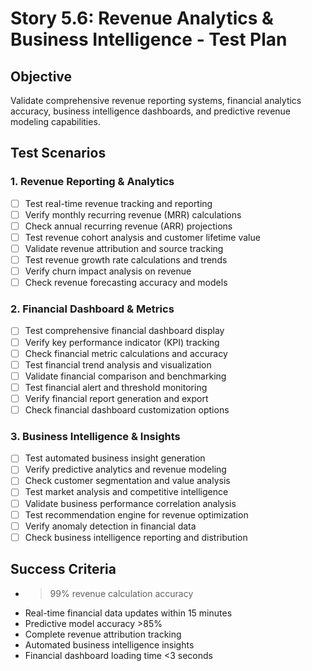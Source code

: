 # Story 5.6: Revenue Analytics & Business Intelligence - Test Plan

## Objective
Validate comprehensive revenue reporting systems, financial analytics accuracy, business intelligence dashboards, and predictive revenue modeling capabilities.

## Test Scenarios

### 1. Revenue Reporting & Analytics
- [ ] Test real-time revenue tracking and reporting
- [ ] Verify monthly recurring revenue (MRR) calculations
- [ ] Check annual recurring revenue (ARR) projections
- [ ] Test revenue cohort analysis and customer lifetime value
- [ ] Validate revenue attribution and source tracking
- [ ] Test revenue growth rate calculations and trends
- [ ] Verify churn impact analysis on revenue
- [ ] Check revenue forecasting accuracy and models

### 2. Financial Dashboard & Metrics
- [ ] Test comprehensive financial dashboard display
- [ ] Verify key performance indicator (KPI) tracking
- [ ] Check financial metric calculations and accuracy
- [ ] Test financial trend analysis and visualization
- [ ] Validate financial comparison and benchmarking
- [ ] Test financial alert and threshold monitoring
- [ ] Verify financial report generation and export
- [ ] Check financial dashboard customization options

### 3. Business Intelligence & Insights
- [ ] Test automated business insight generation
- [ ] Verify predictive analytics and revenue modeling
- [ ] Check customer segmentation and value analysis
- [ ] Test market analysis and competitive intelligence
- [ ] Validate business performance correlation analysis
- [ ] Test recommendation engine for revenue optimization
- [ ] Verify anomaly detection in financial data
- [ ] Check business intelligence reporting and distribution

## Success Criteria
- >99% revenue calculation accuracy
- Real-time financial data updates within 15 minutes
- Predictive model accuracy >85%
- Complete revenue attribution tracking
- Automated business intelligence insights
- Financial dashboard loading time <3 seconds